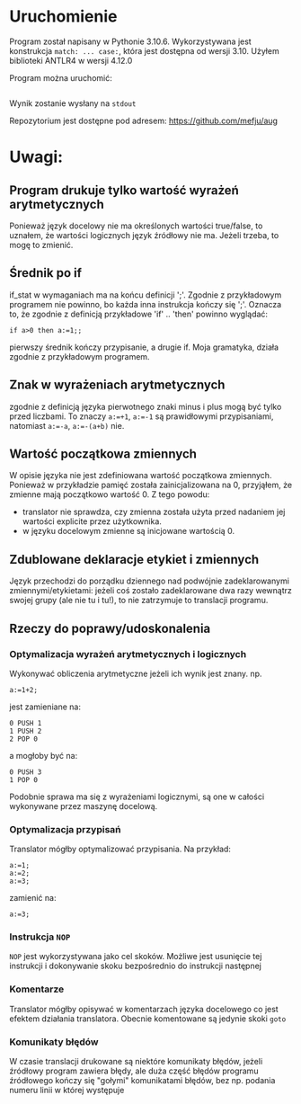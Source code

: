 # Uruchomienie

Program został napisany w Pythonie 3.10.6. Wykorzystywana jest konstrukcja `match: ... case:`, która jest dostępna od wersji 3.10.
Użyłem biblioteki ANTLR4 w wersji 4.12.0

Program można uruchomić:
```cat plik_zrodlowy.simple | python ./translator.py
```

Wynik zostanie wysłany na `stdout`

Repozytorium jest dostępne pod adresem:
https://github.com/mefju/aug

# Uwagi:
## Program drukuje tylko wartość wyrażeń arytmetycznych
Ponieważ język docelowy nie ma określonych wartości true/false, to uznałem, że wartości logicznych język źródłowy nie ma. Jeżeli trzeba, to mogę to zmienić.

## Średnik po if
if_stat w wymaganiach ma na końcu definicji ';'. Zgodnie z przykładowym programem nie powinno, bo każda inna instrukcja kończy się ';'. Oznacza to, że zgodnie z definicją przykładowe 'if' .. 'then' powinno wyglądać:
  ```
if a>0 then a:=1;;
  ```
pierwszy średnik kończy przypisanie, a drugie if. Moja gramatyka, działa zgodnie z przykładowym programem.

## Znak w wyrażeniach arytmetycznych
zgodnie z definicją języka pierwotnego znaki minus i plus mogą być tylko przed liczbami. To znaczy `a:=+1`, `a:=-1` są prawidłowymi przypisaniami, natomiast `a:=-a`, `a:=-(a+b)` nie.

## Wartość początkowa zmiennych
W opisie języka nie jest zdefiniowana wartość początkowa zmiennych. Ponieważ w przykładzie pamięć została zainicjalizowana na 0, przyjąłem, że zmienne mają początkowo wartość 0.
Z tego powodu:

- translator nie sprawdza, czy zmienna została użyta przed nadaniem jej wartości explicite przez użytkownika.
- w języku docelowym zmienne są inicjowane wartością 0.

## Zdublowane deklaracje etykiet i zmiennych
Język przechodzi do porządku dziennego nad podwójnie zadeklarowanymi zmiennymi/etykietami: jeżeli coś zostało zadeklarowane dwa razy wewnątrz swojej grupy (ale nie tu i tu!), to nie zatrzymuje to translacji programu.

## Rzeczy do poprawy/udoskonalenia

### Optymalizacja wyrażeń arytmetycznych i logicznych 
Wykonywać obliczenia arytmetyczne jeżeli ich wynik jest znany. np.
```
a:=1+2;
```
jest zamieniane na:
```
0 PUSH 1
1 PUSH 2
2 POP 0
```
a mogłoby być na:
```
0 PUSH 3
1 POP 0
```
Podobnie sprawa ma się z wyrażeniami logicznymi, są one w całości wykonywane przez maszynę docelową.

### Optymalizacja przypisań
Translator mógłby optymalizować przypisania. Na przykład:
```
a:=1;
a:=2;
a:=3;
```
zamienić na:
```
a:=3;
```

### Instrukcja `NOP`
`NOP` jest wykorzystywana jako cel skoków. Możliwe jest usunięcie tej instrukcji i dokonywanie skoku bezpośrednio do instrukcji następnej

### Komentarze
Translator mógłby opisywać w komentarzach języka docelowego co jest efektem działania translatora. Obecnie komentowane są jedynie skoki `goto`

### Komunikaty błędów
W czasie translacji drukowane są niektóre komunikaty błędów, jeżeli źródłowy program zawiera błędy, ale duża część błędów programu źródłowego kończy się "gołymi" komunikatami błędów, bez np. podania numeru linii w której występuje